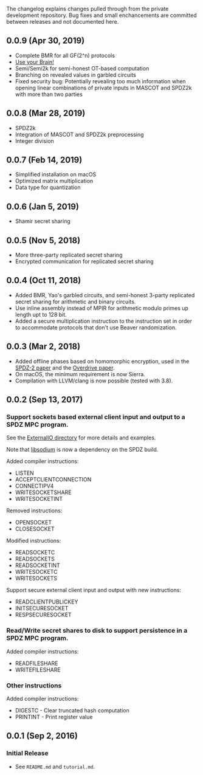 The changelog explains changes pulled through from the private development repository. Bug fixes and small enchancements are committed between releases and not documented here.

## 0.0.9 (Apr 30, 2019)

- Complete BMR for all GF(2^n) protocols
- [Use your Brain!](https://eprint.iacr.org/2019/164)
- Semi/Semi2k for semi-honest OT-based computation
- Branching on revealed values in garbled circuits
- Fixed security bug: Potentially revealing too much information when opening linear combinations of private inputs in MASCOT and SPDZ2k with more than two parties

## 0.0.8 (Mar 28, 2019)

- SPDZ2k
- Integration of MASCOT and SPDZ2k preprocessing
- Integer division

## 0.0.7 (Feb 14, 2019)

- Simplified installation on macOS
- Optimized matrix multiplication
- Data type for quantization

## 0.0.6 (Jan 5, 2019)

- Shamir secret sharing

## 0.0.5 (Nov 5, 2018)

- More three-party replicated secret sharing
- Encrypted communication for replicated secret sharing

## 0.0.4 (Oct 11, 2018)

- Added BMR, Yao's garbled circuits, and semi-honest 3-party replicated secret sharing for arithmetic and binary circuits.
- Use inline assembly instead of MPIR for arithmetic modulo primes up length upt to 128 bit.
- Added a secure multiplication instruction to the instruction set in order to accommodate protocols that don't use Beaver randomization.

## 0.0.3 (Mar 2, 2018)

- Added offline phases based on homomorphic encryption, used in the [SPDZ-2 paper](https://eprint.iacr.org/2012/642) and the [Overdrive paper](https://eprint.iacr.org/2017/1230).
- On macOS, the minimum requirement is now Sierra.
- Compilation with LLVM/clang is now possible (tested with 3.8).

## 0.0.2 (Sep 13, 2017)

### Support sockets based external client input and output to a SPDZ MPC program.

See the [ExternalIO directory](./ExternalIO/README.md) for more details and examples.

Note that [libsodium](https://download.libsodium.org/doc/) is now a dependency on the SPDZ build. 

Added compiler instructions:

* LISTEN
* ACCEPTCLIENTCONNECTION
* CONNECTIPV4
* WRITESOCKETSHARE
* WRITESOCKETINT

Removed instructions:

* OPENSOCKET
* CLOSESOCKET
 
Modified instructions:

* READSOCKETC
* READSOCKETS
* READSOCKETINT
* WRITESOCKETC
* WRITESOCKETS

Support secure external client input and output with new instructions:

* READCLIENTPUBLICKEY
* INITSECURESOCKET
* RESPSECURESOCKET

### Read/Write secret shares to disk to support persistence in a SPDZ MPC program.

Added compiler instructions:

* READFILESHARE
* WRITEFILESHARE

### Other instructions

Added compiler instructions:

* DIGESTC - Clear truncated hash computation
* PRINTINT - Print register value

## 0.0.1 (Sep 2, 2016)

### Initial Release

* See `README.md` and `tutorial.md`.
